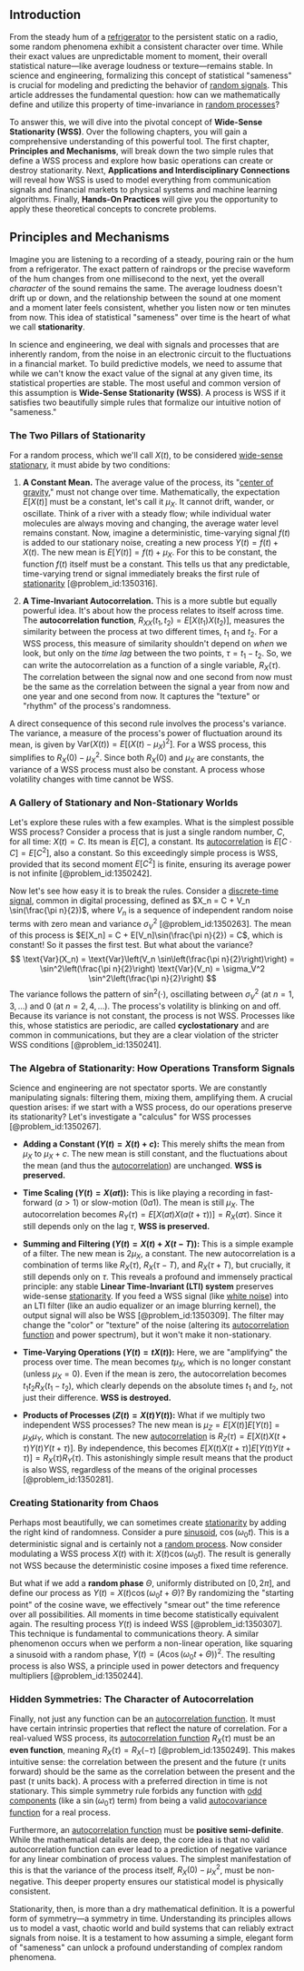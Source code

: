 ## Introduction
From the steady hum of a [refrigerator](@article_id:200925) to the persistent static on a radio, some random phenomena exhibit a consistent character over time. While their exact values are unpredictable moment to moment, their overall statistical nature—like average loudness or texture—remains stable. In science and engineering, formalizing this concept of statistical "sameness" is crucial for modeling and predicting the behavior of [random signals](@article_id:262251). This article addresses the fundamental question: how can we mathematically define and utilize this property of time-invariance in [random processes](@article_id:267993)?

To answer this, we will dive into the pivotal concept of **Wide-Sense Stationarity (WSS)**. Over the following chapters, you will gain a comprehensive understanding of this powerful tool. The first chapter, **Principles and Mechanisms**, will break down the two simple rules that define a WSS process and explore how basic operations can create or destroy stationarity. Next, **Applications and Interdisciplinary Connections** will reveal how WSS is used to model everything from communication signals and financial markets to physical systems and machine learning algorithms. Finally, **Hands-On Practices** will give you the opportunity to apply these theoretical concepts to concrete problems.

## Principles and Mechanisms

Imagine you are listening to a recording of a steady, pouring rain or the hum from a refrigerator. The exact pattern of raindrops or the precise waveform of the hum changes from one millisecond to the next, yet the overall *character* of the sound remains the same. The average loudness doesn't drift up or down, and the relationship between the sound at one moment and a moment later feels consistent, whether you listen now or ten minutes from now. This idea of statistical "sameness" over time is the heart of what we call **stationarity**.

In science and engineering, we deal with signals and processes that are inherently random, from the noise in an electronic circuit to the fluctuations in a financial market. To build predictive models, we need to assume that while we can't know the exact value of the signal at any given time, its statistical properties are stable. The most useful and common version of this assumption is **Wide-Sense Stationarity (WSS)**. A process is WSS if it satisfies two beautifully simple rules that formalize our intuitive notion of "sameness."

### The Two Pillars of Stationarity

For a random process, which we'll call $X(t)$, to be considered [wide-sense stationary](@article_id:143652), it must abide by two conditions:

1.  **A Constant Mean.** The average value of the process, its "[center of gravity](@article_id:273025)," must not change over time. Mathematically, the expectation $E[X(t)]$ must be a constant, let's call it $\mu_X$. It cannot drift, wander, or oscillate. Think of a river with a steady flow; while individual water molecules are always moving and changing, the average water level remains constant. Now, imagine a deterministic, time-varying signal $f(t)$ is added to our stationary noise, creating a new process $Y(t) = f(t) + X(t)$. The new mean is $E[Y(t)] = f(t) + \mu_X$. For this to be constant, the function $f(t)$ itself must be a constant. This tells us that any predictable, time-varying trend or signal immediately breaks the first rule of [stationarity](@article_id:143282) [@problem_id:1350316].

2.  **A Time-Invariant Autocorrelation.** This is a more subtle but equally powerful idea. It's about how the process relates to itself across time. The **autocorrelation function**, $R_{XX}(t_1, t_2) = E[X(t_1)X(t_2)]$, measures the similarity between the process at two different times, $t_1$ and $t_2$. For a WSS process, this measure of similarity shouldn't depend on *when* we look, but only on the *time lag* between the two points, $\tau = t_1 - t_2$. So, we can write the autocorrelation as a function of a single variable, $R_X(\tau)$. The correlation between the signal now and one second from now must be the same as the correlation between the signal a year from now and one year and one second from now. It captures the "texture" or "rhythm" of the process's randomness.

A direct consequence of this second rule involves the process's variance. The variance, a measure of the process's power of fluctuation around its mean, is given by $\text{Var}(X(t)) = E[(X(t) - \mu_X)^2]$. For a WSS process, this simplifies to $R_X(0) - \mu_X^2$. Since both $R_X(0)$ and $\mu_X$ are constants, the variance of a WSS process must also be constant. A process whose volatility changes with time cannot be WSS.

### A Gallery of Stationary and Non-Stationary Worlds

Let's explore these rules with a few examples. What is the simplest possible WSS process? Consider a process that is just a single random number, $C$, for all time: $X(t)=C$. Its mean is $E[C]$, a constant. Its [autocorrelation](@article_id:138497) is $E[C \cdot C] = E[C^2]$, also a constant. So this exceedingly simple process is WSS, provided that its second moment $E[C^2]$ is finite, ensuring its average power is not infinite [@problem_id:1350242].

Now let's see how easy it is to break the rules. Consider a [discrete-time signal](@article_id:274896), common in digital processing, defined as $X_n = C + V_n \sin(\frac{\pi n}{2})$, where $V_n$ is a sequence of independent random noise terms with zero mean and variance $\sigma_V^2$ [@problem_id:1350263]. The mean of this process is $E[X_n] = C + E[V_n]\sin(\frac{\pi n}{2}) = C$, which is constant! So it passes the first test. But what about the variance?
$$ \text{Var}(X_n) = \text{Var}\left(V_n \sin\left(\frac{\pi n}{2}\right)\right) = \sin^2\left(\frac{\pi n}{2}\right) \text{Var}(V_n) = \sigma_V^2 \sin^2\left(\frac{\pi n}{2}\right) $$
The variance follows the pattern of $\sin^2(\cdot)$, oscillating between $\sigma_V^2$ (at $n=1, 3, \dots$) and $0$ (at $n=2, 4, \dots$). The process's volatility is blinking on and off. Because its variance is not constant, the process is not WSS. Processes like this, whose statistics are periodic, are called **cyclostationary** and are common in communications, but they are a clear violation of the stricter WSS conditions [@problem_id:1350241].

### The Algebra of Stationarity: How Operations Transform Signals

Science and engineering are not spectator sports. We are constantly manipulating signals: filtering them, mixing them, amplifying them. A crucial question arises: if we start with a WSS process, do our operations preserve its stationarity? Let's investigate a "calculus" for WSS processes [@problem_id:1350267].

*   **Adding a Constant ($Y(t) = X(t) + c$):** This merely shifts the mean from $\mu_X$ to $\mu_X + c$. The new mean is still constant, and the fluctuations about the mean (and thus the [autocorrelation](@article_id:138497)) are unchanged. **WSS is preserved.**

*   **Time Scaling ($Y(t) = X(at)$):** This is like playing a recording in fast-forward ($a>1$) or slow-motion ($0  a  1$). The mean is still $\mu_X$. The autocorrelation becomes $R_{Y}(\tau) = E[X(at)X(a(t+\tau))] = R_X(a\tau)$. Since it still depends only on the lag $\tau$, **WSS is preserved.**

*   **Summing and Filtering ($Y(t) = X(t) + X(t-T)$):** This is a simple example of a filter. The new mean is $2\mu_X$, a constant. The new autocorrelation is a combination of terms like $R_X(\tau)$, $R_X(\tau-T)$, and $R_X(\tau+T)$, but crucially, it still depends only on $\tau$. This reveals a profound and immensely practical principle: any stable **Linear Time-Invariant (LTI) system** preserves wide-sense [stationarity](@article_id:143282). If you feed a WSS signal (like [white noise](@article_id:144754)) into an LTI filter (like an audio equalizer or an image blurring kernel), the output signal will also be WSS [@problem_id:1350309]. The filter may change the "color" or "texture" of the noise (altering its [autocorrelation function](@article_id:137833) and power spectrum), but it won't make it non-stationary.

*   **Time-Varying Operations ($Y(t) = tX(t)$):** Here, we are "amplifying" the process over time. The mean becomes $t\mu_X$, which is no longer constant (unless $\mu_X=0$). Even if the mean is zero, the autocorrelation becomes $t_1 t_2 R_X(t_1-t_2)$, which clearly depends on the absolute times $t_1$ and $t_2$, not just their difference. **WSS is destroyed.**

*   **Products of Processes ($Z(t) = X(t)Y(t)$):** What if we multiply two independent WSS processes? The new mean is $\mu_Z = E[X(t)]E[Y(t)] = \mu_X \mu_Y$, which is constant. The new [autocorrelation](@article_id:138497) is $R_Z(\tau) = E[X(t)X(t+\tau)Y(t)Y(t+\tau)]$. By independence, this becomes $E[X(t)X(t+\tau)] E[Y(t)Y(t+\tau)] = R_X(\tau)R_Y(\tau)$. This astonishingly simple result means that the product is also WSS, regardless of the means of the original processes [@problem_id:1350281].

### Creating Stationarity from Chaos

Perhaps most beautifully, we can sometimes create [stationarity](@article_id:143282) by adding the right kind of randomness. Consider a pure [sinusoid](@article_id:274504), $\cos(\omega_0 t)$. This is a deterministic signal and is certainly not a [random process](@article_id:269111). Now consider modulating a WSS process $X(t)$ with it: $X(t)\cos(\omega_0 t)$. The result is generally not WSS because the deterministic cosine imposes a fixed time reference.

But what if we add a **random phase** $\Theta$, uniformly distributed on $[0, 2\pi]$, and define our process as $Y(t) = X(t) \cos(\omega_0 t + \Theta)$? By randomizing the "starting point" of the cosine wave, we effectively "smear out" the time reference over all possibilities. All moments in time become statistically equivalent again. The resulting process $Y(t)$ is indeed WSS [@problem_id:1350307]. This technique is fundamental to communications theory. A similar phenomenon occurs when we perform a non-linear operation, like squaring a sinusoid with a random phase, $Y(t)= (A \cos(\omega_0 t + \Theta))^2$. The resulting process is also WSS, a principle used in power detectors and frequency multipliers [@problem_id:1350244].

### Hidden Symmetries: The Character of Autocorrelation

Finally, not just any function can be an [autocorrelation function](@article_id:137833). It must have certain intrinsic properties that reflect the nature of correlation. For a real-valued WSS process, its [autocorrelation function](@article_id:137833) $R_X(\tau)$ must be an **even function**, meaning $R_X(\tau) = R_X(-\tau)$ [@problem_id:1350249]. This makes intuitive sense: the correlation between the present and the future ($\tau$ units forward) should be the same as the correlation between the present and the past ($\tau$ units back). A process with a preferred direction in time is not stationary. This simple symmetry rule forbids any function with [odd components](@article_id:276088) (like a $\sin(\omega_0 \tau)$ term) from being a valid [autocovariance function](@article_id:261620) for a real process.

Furthermore, an [autocorrelation function](@article_id:137833) must be **positive semi-definite**. While the mathematical details are deep, the core idea is that no valid autocorrelation function can ever lead to a prediction of negative variance for any linear combination of process values. The simplest manifestation of this is that the variance of the process itself, $R_X(0) - \mu_X^2$, must be non-negative. This deeper property ensures our statistical model is physically consistent.

Stationarity, then, is more than a dry mathematical definition. It is a powerful form of symmetry—a symmetry in time. Understanding its principles allows us to model a vast, chaotic world and build systems that can reliably extract signals from noise. It is a testament to how assuming a simple, elegant form of "sameness" can unlock a profound understanding of complex random phenomena.